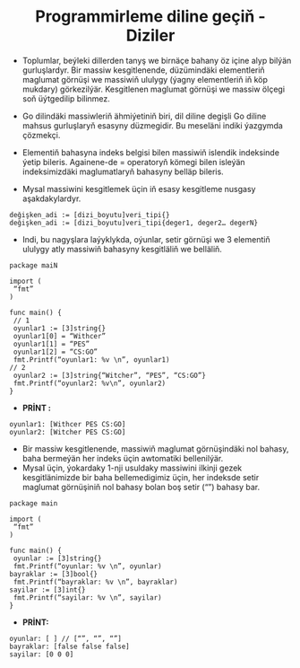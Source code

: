 # <div align="center">Programmirleme diline geçiň - Diziler </div> 

- Toplumlar, beýleki dillerden tanyş we birnäçe bahany öz içine alyp bilýän gurluşlardyr. Bir massiw kesgitlenende, düzümindäki elementleriň maglumat görnüşi we massiwiň ululygy (ýagny elementleriň iň köp mukdary) görkezilýär. Kesgitlenen maglumat görnüşi we massiw ölçegi soň üýtgedilip bilinmez.

- Go dilindäki massiwleriň ähmiýetiniň biri, dil diline degişli Go diline mahsus gurluşlaryň esasyny düzmegidir. Bu meseläni indiki ýazgymda çözmekçi.

- Elementiň bahasyna indeks belgisi bilen massiwiň islendik indeksinde ýetip bileris. Againene-de = operatoryň kömegi bilen isleýän indeksimizdäki maglumatlaryň bahasyny belläp bileris.

- Mysal massiwini kesgitlemek üçin iň esasy kesgitleme nusgasy aşakdakylardyr.

```
değişken_adi := [dizi_boyutu]veri_tipi{}
değişken_adi := [dizi_boyutu]veri_tipi{deger1, deger2… degerN}
```

- Indi, bu nagyşlara laýyklykda, oýunlar, setir görnüşi we 3 elementiň ululygy atly massiwiň bahasyny kesgitläliň we belläliň.

```
package maiN

import (
 “fmt”
)

func main() {
 // 1
 oyunlar1 := [3]string{}
 oyunlar1[0] = “Withcer”
 oyunlar1[1] = “PES”
 oyunlar1[2] = “CS:GO”
 fmt.Printf(“oyunlar1: %v \n”, oyunlar1)
// 2
 oyunlar2 := [3]string{“Witcher”, “PES”, “CS:GO”}
 fmt.Printf(“oyunlar2: %v\n”, oyunlar2)
}
```
- <strong>PRİNT : </strong> 
```
oyunlar1: [Withcer PES CS:GO] 
oyunlar2: [Witcher PES CS:GO]
```
- Bir massiw kesgitlenende, massiwiň maglumat görnüşindäki nol bahasy, baha bermeýän her indeks üçin awtomatiki bellenilýär.
- Mysal üçin, ýokardaky 1-nji usuldaky massiwini ilkinji gezek kesgitlänimizde bir baha bellemedigimiz üçin, her indeksde setir maglumat görnüşiniň nol bahasy bolan boş setir (“”) bahasy bar.
 
```
package main

import (
 “fmt”
)

func main() {
 oyunlar := [3]string{}
 fmt.Printf(“oyunlar: %v \n”, oyunlar)
bayraklar := [3]bool{}
 fmt.Printf(“bayraklar: %v \n”, bayraklar)
sayilar := [3]int{}
 fmt.Printf(“sayilar: %v \n”, sayilar)
}
 ```
 - <strong>PRİNT:</strong>
 
 ```
oyunlar: [ ] // [“”, “”, “”]
bayraklar: [false false false] 
sayilar: [0 0 0]
 ```
